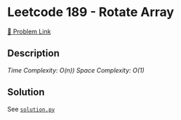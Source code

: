 # Leetcode 189 - Rotate Array

[🔗 Problem Link](https://leetcode.com/problems/rotate-array/)

## Description

*Time Complexity: O(n))
Space Complexity: O(1)*

## Solution

See [`solution.py`](solution.py)
